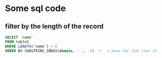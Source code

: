 # Some sql code

## filter by the length of the record

```sql
SELECT `name` 
FROM table1 
WHERE LENGTH(`name`) < 6 
ORDER BY SUBSTRING_INDEX(domain, '.', -1)  /* -1 mean the last char of the string */
```
